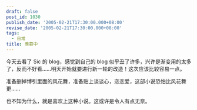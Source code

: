 ```yaml
---
draft: false
post_id: 1030
publish_date: '2005-02-21T17:30:00.000+08:00'
revise_date: '2005-02-21T17:30:00.000+08:00'
tags:
  - 日常
title: 羡慕中
---
```


今天去看了 Sic 的 blog，感觉到自己的 blog 似乎丑了许多，兴许是渐变用的太多了，反而不好看……明天开始就要进行新一轮的改造！这次应该比较容易一点。

准备删掉博引里面的风花舞，准备贴上谈谈心，恋恋爱，这部小说恐怕比风花舞更……

也不知为什么，就是喜欢上这种小说。这或许是令人有点无奈。
